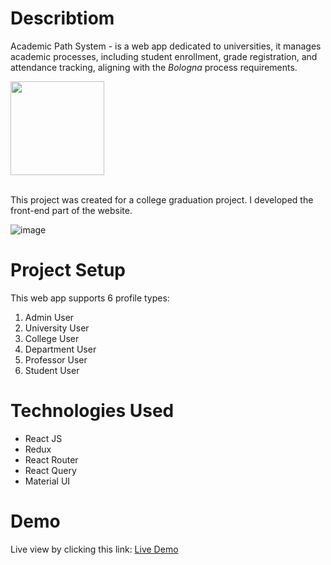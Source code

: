 # Describtiom
Academic Path System - is a web app dedicated to universities, it manages academic processes, including student enrollment, grade registration, and attendance tracking, aligning with the *Bologna* process requirements.
<div style={{text-align:left}} ><img src="https://github.com/noorit2/AcademicPathSystem/assets/88791090/a1d7c1eb-8a4d-4b68-b1bb-caa919af7543" width="150" textAlign="left"/></div>
<br/>


This project was created for a college graduation project.
I developed the front-end part of the website.

![image](https://github.com/noorit2/AcademicPathSystem/assets/88791090/6043788d-bcfc-47a5-8ca4-5ddc8498ceb5)

# Project Setup
This web app supports 6 profile types:
1. Admin User
2. University User
3. College User
4. Department User
5. Professor User
6. Student User

# Technologies Used
* React JS
* Redux
* React Router
* React Query
* Material UI

# Demo
Live view by clicking this link: [Live Demo](bola-82857.web.app)
